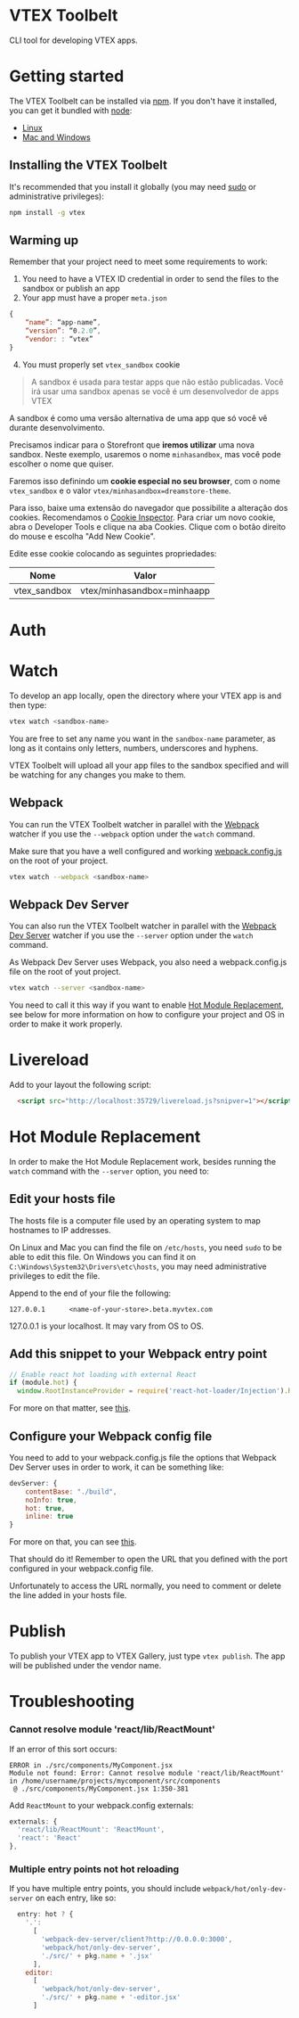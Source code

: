 # VTEX Toolbelt

CLI tool for developing VTEX apps.

# Getting started

The VTEX Toolbelt can be installed via [npm](https://www.npmjs.com/).
If you don't have it installed, you can get it bundled with [node](https://nodejs.org/):
 - [Linux](https://gist.github.com/isaacs/579814)
 - [Mac and Windows](https://nodejs.org/download/)

## Installing the VTEX Toolbelt

It's recommended that you install it globally (you may need [sudo](http://wiki.ubuntu-br.org/RootSudo) or administrative privileges):

```sh
npm install -g vtex
```

## Warming up

Remember that your project need to meet some requirements to work:

1. You need to have a VTEX ID credential in order to send the files to the sandbox or publish an app
2. Your app must have a proper `meta.json`

```javascript
{
    “name”: “app-name”,
    “version”: “0.2.0”,
    “vendor: : “vtex”
}
```

4. You must properly set `vtex_sandbox` cookie

> A sandbox é usada para testar apps que não estão publicadas. Você irá usar uma sandbox apenas se você é um desenvolvedor de apps VTEX

A sandbox é como uma versão alternativa de uma app que só você vê durante desenvolvimento.

Precisamos indicar para o Storefront que **iremos utilizar** uma nova sandbox. Neste exemplo, usaremos o nome `minhasandbox`, mas você pode escolher o nome que quiser.

Faremos isso definindo um **cookie especial no seu browser**, com o nome `vtex_sandbox` e o valor `vtex/minhasandbox=dreamstore-theme`.

Para isso, baixe uma extensão do navegador que possibilite a alteração dos cookies. Recomendamos o [Cookie Inspector](https://chrome.google.com/webstore/detail/cookie-inspector/jgbbilmfbammlbbhmmgaagdkbkepnijn?utm_source=chrome-app-launcher-info-dialog). Para criar um novo cookie, abra o Developer Tools e clique na aba Cookies. Clique com o botão direito do mouse e escolha "Add New Cookie".

Edite esse cookie colocando as seguintes propriedades:

Nome|Valor
---|---
vtex_sandbox|vtex/minhasandbox=minhaapp

# Auth



# Watch

To develop an app locally, open the directory where your VTEX app is and then type:

```sh
vtex watch <sandbox-name>
```

You are free to set any name you want in the `sandbox-name` parameter, as long as it contains only letters, numbers, underscores and hyphens.

VTEX Toolbelt will upload all your app files to the sandbox specified and will be watching for any changes you make to them.

## Webpack

You can run the VTEX Toolbelt watcher in parallel with the [Webpack](http://webpack.github.io/) watcher if you use the `--webpack` option under the `watch` command.

Make sure that you have a well configured and working [webpack.config.js](http://webpack.github.io/docs/tutorials/getting-started/#config-file) on the root of your project.

```sh
vtex watch --webpack <sandbox-name>
```

## Webpack Dev Server

You can also run the VTEX Toolbelt watcher in parallel with the [Webpack Dev Server](http://webpack.github.io/docs/webpack-dev-server.html) watcher if you use the `--server` option under the `watch` command.

As Webpack Dev Server uses Webpack, you also need a webpack.config.js file on the root of yout project.

```sh
vtex watch --server <sandbox-name>
```

You need to call it this way if you want to enable [Hot Module Replacement](http://webpack.github.io/docs/hot-module-replacement-with-webpack.html), see below for more information on how to configure your project and OS in order to make it work properly.

# Livereload

Add to your layout the following script:

```html
  <script src="http://localhost:35729/livereload.js?snipver=1"></script>
```

# Hot Module Replacement

In order to make the Hot Module Replacement work, besides running the `watch` command with the `--server` option, you need to:

## Edit your hosts file

The hosts file is a computer file used by an operating system to map hostnames to IP addresses. 

On Linux and Mac you can find the file on `/etc/hosts`, you need `sudo` to be able to edit this file.
On Windows you can find it on `C:\Windows\System32\Drivers\etc\hosts`, you may need administrative privileges to edit the file.

Append to the end of your file the following:

```plain
127.0.0.1      <name-of-your-store>.beta.myvtex.com
```

127.0.0.1 is your localhost. It may vary from OS to OS.

## Add this snippet to your Webpack entry point

```javascript
// Enable react hot loading with external React
if (module.hot) {
  window.RootInstanceProvider = require('react-hot-loader/Injection').RootInstanceProvider;
```

For more on that matter, see [this](https://github.com/gaearon/react-hot-loader/tree/master/docs#usage-with-external-react).

## Configure your Webpack config file

You need to add to your webpack.config.js file the options that Webpack Dev Server uses in order to work, it can be something like:

```javascript
devServer: {
    contentBase: "./build",
    noInfo: true,
    hot: true,
    inline: true
}
```

For more on that, you can see [this](http://webpack.github.io/docs/webpack-dev-server.html#webpack-dev-server-cli).

That should do it! Remember to open the URL that you defined with the port configured in your webpack.config file.

Unfortunately to access the URL normally, you need to comment or delete the line added in your hosts file.

# Publish

To publish your VTEX app to VTEX Gallery, just type `vtex publish`. The app will be published under the vendor name.

# Troubleshooting

### Cannot resolve module 'react/lib/ReactMount'

If an error of this sort occurs:

```
ERROR in ./src/components/MyComponent.jsx
Module not found: Error: Cannot resolve module 'react/lib/ReactMount' in /home/username/projects/mycomponent/src/components
 @ ./src/components/MyComponent.jsx 1:350-381
```

Add `ReactMount` to your webpack.config externals:

```js
externals: {
  'react/lib/ReactMount': 'ReactMount',
  'react': 'React'
},
```

### Multiple entry points not hot reloading

If you have multiple entry points, you should include `webpack/hot/only-dev-server` on each entry, like so:

```js
  entry: hot ? {
    '.':
      [
        'webpack-dev-server/client?http://0.0.0.0:3000',
        'webpack/hot/only-dev-server',
        './src/' + pkg.name + '.jsx'
      ],
    editor:
      [
        'webpack/hot/only-dev-server',
        './src/' + pkg.name + '-editor.jsx'
      ]
```
